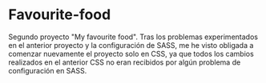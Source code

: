 # Favourite-food

Segundo proyecto "My favourite food". Tras los problemas experimentados en el anterior proyecto y la configuración de SASS, me he visto obligada a comenzar nuevamente el proyecto solo en CSS, ya que todos los cambios realizados en el anterior CSS no eran recibidos por algún problema de configuración en SASS. 
